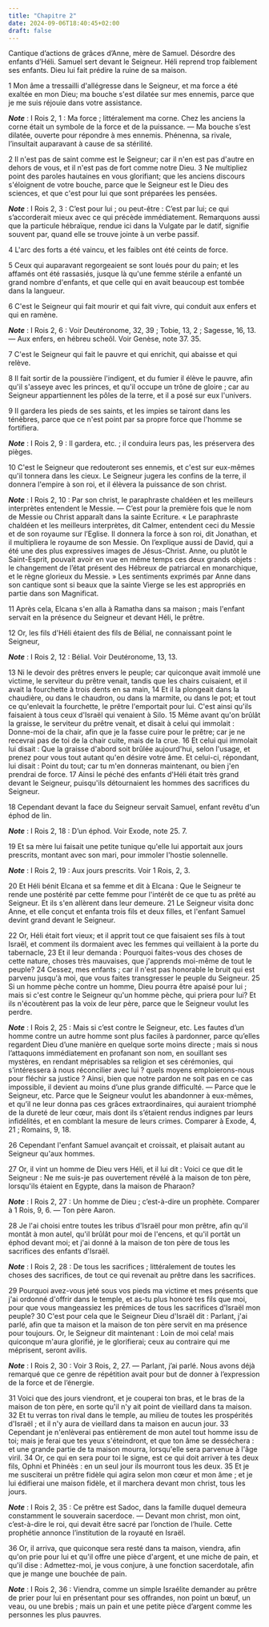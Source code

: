 ```yaml
---
title: "Chapitre 2"
date: 2024-09-06T18:40:45+02:00
draft: false
---
```



Cantique d’actions de grâces d’Anne, mère de Samuel.
Désordre des enfants d’Héli.
Samuel sert devant le Seigneur.
Héli reprend trop faiblement ses enfants.
Dieu lui fait prédire la ruine de sa maison.


1 Mon âme a tressailli d'allégresse dans le Seigneur, et ma force a été exaltée en mon Dieu; ma bouche s'est dilatée sur mes ennemis, parce que je me suis réjouie dans votre assistance.

***Note*** :  I Rois 2, 1 : Ma force ; littéralement ma corne. Chez les anciens la corne était un symbole de la force et de la puissance. ― Ma bouche s’est dilatée, ouverte pour répondre à mes ennemis. Phénenna, sa rivale, l’insultait auparavant à cause de sa stérilité.


2 Il n'est pas de saint comme est le Seigneur; car il n'en est pas d'autre en dehors de vous, et il n'est pas de fort comme notre Dieu. 3 Ne multipliez point des paroles hautaines en vous glorifiant; que les anciens discours s'éloignent de votre bouche, parce que le Seigneur est le Dieu des sciences, et que c'est pour lui que sont préparées les pensées.

***Note*** :  I Rois 2, 3 : C’est pour lui ; ou peut-être : C’est par lui; ce qui s’accorderait mieux avec ce qui précède immédiatement. Remarquons aussi que la particule hébraïque, rendue ici dans la Vulgate par le datif, signifie souvent par, quand elle se trouve jointe à un verbe passif.


4 L'arc des forts a été vaincu, et les faibles ont été ceints de force.


5 Ceux qui auparavant regorgeaient se sont loués pour du pain; et les affamés ont été rassasiés, jusque là qu'une femme stérile a enfanté un grand nombre d'enfants, et que celle qui en avait beaucoup est tombée dans la langueur.


6 C'est le Seigneur qui fait mourir et qui fait vivre, qui conduit aux enfers et qui en ramène.

***Note*** :  I Rois 2, 6 : Voir Deutéronome, 32, 39 ; Tobie, 13, 2 ; Sagesse, 16, 13. ― Aux enfers, en hébreu scheôl. Voir Genèse, note 37. 35.

7 C'est le Seigneur qui fait le pauvre et qui enrichit, qui abaisse et qui relève.


8 Il fait sortir de la poussière l'indigent, et du fumier il élève le pauvre, afin qu'il s'asseye avec les princes, et qu'il occupe un trône de gloire ; car au Seigneur appartiennent les pôles de la terre, et il a posé sur eux l'univers.


9 Il gardera les pieds de ses saints, et les impies se tairont dans les ténèbres, parce que ce n'est point par sa propre force que l'homme se fortifiera.

***Note*** :  I Rois 2, 9 : Il gardera, etc. ; il conduira leurs pas, les préservera des pièges.

10 C'est le Seigneur que redouteront ses ennemis, et c'est sur eux-mêmes qu'il tonnera dans les cieux. Le Seigneur jugera les confins de la terre, il donnera l'empire à son roi, et il élèvera la puissance de son christ.

***Note*** :  I Rois 2, 10 : Par son christ, le paraphraste chaldéen et les meilleurs interprètes entendent le Messie. ― C’est pour la première fois que le nom de Messie ou Christ apparaît dans la sainte Ecriture. « Le paraphraste chaldéen et les meilleurs interprètes, dit Calmer, entendent ceci du Messie et de son royaume sur l’Eglise. Il donnera la force à son roi, dit Jonathan, et il multipliera le royaume de son Messie. On l’explique aussi de David, qui a été une des plus expressives images de Jésus-Christ. Anne, ou plutôt le Saint-Esprit, pouvait avoir en vue en même temps ces deux grands objets : le changement de l’état présent des Hébreux de patriarcal en monarchique, et le règne glorieux du Messie. » Les sentiments exprimés par Anne dans son cantique sont si beaux que la sainte Vierge se les est appropriés en partie dans son Magnificat.


11 Après cela, Elcana s'en alla à Ramatha dans sa maison ; mais l'enfant servait en la présence du Seigneur et devant Héli, le prêtre.


12 Or, les fils d'Héli étaient des fils de Bélial, ne connaissant point le Seigneur,

***Note*** :  I Rois 2, 12 : Bélial. Voir Deutéronome, 13, 13.

13 Ni le devoir des prêtres envers le peuple; car quiconque avait immolé une victime, le serviteur du prêtre venait, tandis que les chairs cuisaient, et il avait la fourchette à trois dents en sa main, 14 Et il la plongeait dans la chaudière, ou dans le chaudron, ou dans la marmite, ou dans le pot; et tout ce qu'enlevait la fourchette, le prêtre l'emportait pour lui. C'est ainsi qu'ils faisaient à tous ceux d'Israël qui venaient à Silo. 15 Même avant qu'on brûlât la graisse, le serviteur du prêtre venait, et disait à celui qui immolait : Donne-moi de la chair, afin que je la fasse cuire pour le prêtre; car je ne recevrai pas de toi de la chair cuite, mais de la crue. 16 Et celui qui immolait lui disait : Que la graisse d'abord soit brûlée aujourd'hui, selon l'usage, et prenez pour vous tout autant qu'en désire votre âme. Et celui-ci, répondant, lui disait : Point du tout; car tu m'en donneras maintenant, ou bien j'en prendrai de force. 17 Ainsi le péché des enfants d'Héli était très grand devant le Seigneur,
puisqu'ils détournaient les hommes des sacrifices du Seigneur.


18 Cependant devant la face du Seigneur servait Samuel, enfant revêtu d'un éphod de lin.

***Note*** :  I Rois 2, 18 : D’un éphod. Voir Exode, note 25. 7.

19 Et sa mère lui faisait une petite tunique qu'elle lui apportait aux jours prescrits, montant avec son mari, pour immoler l'hostie solennelle.

***Note*** :  I Rois 2, 19 : Aux jours prescrits. Voir 1 Rois, 2, 3.

20 Et Héli bénit Elcana et sa femme et dit à Elcana : Que le Seigneur te rende une postérité par cette femme pour l'intérêt de ce que tu as prêté au Seigneur. Et ils s'en allèrent dans leur demeure. 21 Le Seigneur visita donc Anne, et elle conçut et enfanta trois fils et deux filles, et l'enfant Samuel devint grand devant le Seigneur.


22 Or, Héli était fort vieux; et il apprit tout ce que faisaient ses fils à tout Israël, et comment ils dormaient avec les femmes qui veillaient à la porte du tabernacle, 23 Et il leur demanda : Pourquoi faites-vous des choses de cette nature, choses très mauvaises, que j'apprends moi-même de tout le peuple? 24 Cessez, mes enfants ; car il n'est pas honorable le bruit qui est parvenu jusqu'à moi, que vous faites transgresser le peuple du Seigneur. 25 Si un homme pèche contre un homme, Dieu pourra être apaisé pour lui ; mais si c'est contre le Seigneur qu'un homme pèche, qui priera pour lui? Et ils n'écoutèrent pas la voix de leur père, parce que le Seigneur voulut les perdre.

***Note*** :  I Rois 2, 25 : Mais si c’est contre le Seigneur, etc. Les fautes d’un homme contre un autre homme sont plus faciles à pardonner, parce qu’elles regardent Dieu d’une manière en quelque sorte moins directe ; mais si nous l’attaquons immédiatement en profanant son nom, en souillant ses mystères, en rendant méprisables sa religion et ses cérémonies, qui s’intéressera à nous réconcilier avec lui ? quels moyens emploierons-nous pour fléchir sa justice ? Ainsi, bien que notre pardon ne soit pas en ce cas impossible, il devient au moins d’une plus grande difficulté. ― Parce que le Seigneur, etc. Parce que le Seigneur voulut les abandonner à eux-mêmes, et qu’il ne leur donna pas ces grâces extraordinaires, qui auraient triomphé de la dureté de leur cœur, mais dont ils s’étaient rendus indignes par leurs infidélités, et en comblant la mesure de leurs crimes. Comparer à Exode, 4, 21 ; Romains, 9, 18.


26 Cependant l'enfant Samuel avançait et croissait, et plaisait autant au Seigneur qu'aux hommes.


27 Or, il vint un homme de Dieu vers Héli, et il lui dit : Voici ce que dit le Seigneur : Ne me suis-je pas ouvertement révélé à la maison de ton père, lorsqu'ils étaient en Egypte, dans la maison de Pharaon?

***Note*** :  I Rois 2, 27 : Un homme de Dieu ; c’est-à-dire un prophète. Comparer à 1 Rois, 9, 6. ― Ton père Aaron.

28 Je l'ai choisi entre toutes les tribus d'Israël pour mon prêtre, afin qu'il montât à mon autel, qu'il brûlât pour moi de l'encens, et qu'il portât un éphod devant moi; et j'ai donné à la maison de ton père de tous les sacrifices des enfants d'Israël.

***Note*** :  I Rois 2, 28 : De tous les sacrifices ; littéralement de toutes les choses des sacrifices, de tout ce qui revenait au prêtre dans les sacrifices.

29 Pourquoi avez-vous jeté sous vos pieds ma victime et mes présents que j'ai ordonné d'offrir dans le temple, et as-tu plus honoré tes fils que moi, pour que vous mangeassiez les prémices de tous les sacrifices d'Israël mon peuple? 30 C'est pour cela que le Seigneur Dieu d'Israël dit : Parlant, j'ai parlé, afin que ta maison et la maison de ton père servit en ma présence pour toujours. Or, le Seigneur dit maintenant : Loin de moi cela! mais quiconque m'aura glorifié, je le glorifierai; ceux au contraire qui me méprisent, seront avilis.

***Note*** :  I Rois 2, 30 : Voir 3 Rois, 2, 27. ― Parlant, j’ai parlé. Nous avons déjà remarqué que ce genre de répétition avait pour but de donner à l’expression de la force et de l’énergie.

31 Voici que des jours viendront, et je couperai ton bras, et le bras de la maison de ton père, en sorte qu'il n'y ait point de vieillard dans ta maison. 32 Et tu verras ton rival dans le temple, au milieu de toutes les prospérités d'Israël ; et il n'y aura de vieillard dans ta maison en aucun jour. 33 Cependant je n'enlèverai pas entièrement de mon autel tout homme issu de toi; mais je ferai que tes yeux s'éteindront, et que ton âme se desséchera : et une grande partie de ta maison mourra, lorsqu'elle sera parvenue à l'âge viril. 34 Or, ce qui en sera pour toi le signe, est ce qui doit arriver à tes deux fils, Ophni et Phinéès : en un seul jour ils mourront tous les deux. 35 Et je me susciterai un prêtre fidèle qui agira selon mon cœur et mon âme ; et je lui édifierai une maison fidèle, et il marchera devant mon christ, tous les jours.

***Note*** :  I Rois 2, 35 : Ce prêtre est Sadoc, dans la famille duquel demeura constamment le souverain sacerdoce. ― Devant mon christ, mon oint, c’est-à-dire le roi, qui devait être sacré par l’onction de l’huile. Cette prophétie annonce l’institution de la royauté en Israël.

36 Or, il arriva, que quiconque sera resté dans ta maison, viendra, afin qu'on prie pour lui et qu'il offre une pièce d'argent, et une miche de pain, et qu'il dise : Admettez-moi, je vous conjure, à une fonction sacerdotale, afin que je mange une bouchée de pain.

***Note*** :  I Rois 2, 36 : Viendra, comme un simple Israélite demander au prêtre de prier pour lui en présentant pour ses offrandes, non point un bœuf, un veau, ou une brebis ; mais un pain et une petite pièce d’argent comme les personnes les plus pauvres.

